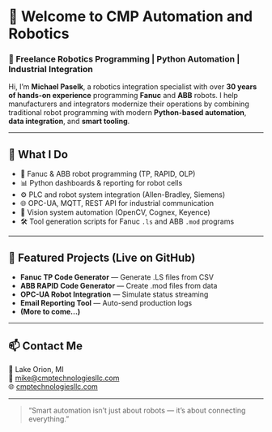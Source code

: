 # 👋 Welcome to CMP Automation and Robotics

### 🤖 Freelance Robotics Programming | Python Automation | Industrial Integration

Hi, I’m **Michael Paselk**, a robotics integration specialist with over **30 years of hands-on experience** programming **Fanuc** and **ABB** robots. I help manufacturers and integrators modernize their operations by combining traditional robot programming with modern **Python-based automation**, **data integration**, and **smart tooling**.

---

## 🔧 What I Do

- 🦾 Fanuc & ABB robot programming (TP, RAPID, OLP)
- 📊 Python dashboards & reporting for robot cells
- ⚙️ PLC and robot system integration (Allen-Bradley, Siemens)
- 🌐 OPC-UA, MQTT, REST API for industrial communication
- 🧠 Vision system automation (OpenCV, Cognex, Keyence)
- 🛠️ Tool generation scripts for Fanuc `.ls` and ABB `.mod` programs

---

## 🚀 Featured Projects (Live on GitHub)

- **Fanuc TP Code Generator** — Generate .LS files from CSV
- **ABB RAPID Code Generator** — Create .mod files from data
- **OPC-UA Robot Integration** — Simulate status streaming
- **Email Reporting Tool** — Auto-send production logs
- **(More to come...)**

---

## 📫 Contact Me

📍 Lake Orion, MI  
📧 [mike@cmptechnologiesllc.com](mailto:mike@cmptechnologiesllc.com)  
🌐 [cmptechnologiesllc.com](https://cmptechnologiesllc.com)

---

> “Smart automation isn’t just about robots — it’s about connecting everything.”


